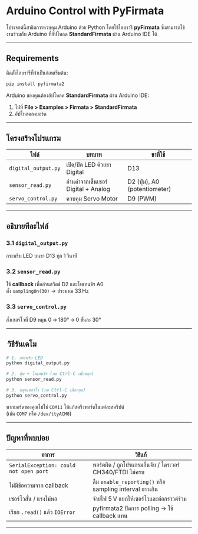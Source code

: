 # Arduino Control with PyFirmata

โปรเจกต์นี้สาธิตการควบคุม Arduino ด้วย Python โดยใช้ไลบรารี **pyFirmata** ซึ่งสามารถใช้งานร่วมกับ Arduino ที่อัปโหลด **StandardFirmata** ผ่าน Arduino IDE ได้

---

## Requirements

ติดตั้งไลบรารีที่จำเป็นก่อนเริ่มต้น:
```bash
pip install pyfirmata2
```

Arduino ของคุณต้องอัปโหลด **StandardFirmata** ผ่าน Arduino IDE:
1. ไปที่ **File > Examples > Firmata > StandardFirmata**
2. อัปโหลดลงบอร์ด

---

## โครงสร้างโปรแกรม

| ไฟล์              | บทบาท                         | ขาที่ใช้  |
|------------------|-------------------------------|-----------|
| `digital_output.py` | เปิด/ปิด LED ด้วยขา Digital      | D13       |
| `sensor_read.py`    | อ่านค่าจากเซ็นเซอร์ Digital + Analog | D2 (ปุ่ม), A0 (potentiometer) |
| `servo_control.py`  | ควบคุม Servo Motor           | D9 (PWM)  |

---

## อธิบายทีละไฟล์

### 3.1 `digital_output.py`
กระพริบ LED บนขา D13 ทุก 1 วินาที

### 3.2 `sensor_read.py`
ใช้ **callback** เพื่ออ่านสวิตช์ D2 และโพเทนชิฯ A0  
ตั้ง `samplingOn(30)` → ประมาณ 33 Hz

### 3.3 `servo_control.py`
สั่งเซอร์โวที่ D9 หมุน 0 → 180° → 0 ขั้นละ 30°

---

##  วิธีรันเดโม

```bash
# 1. กระพริบ LED
python digital_output.py

# 2. ปุ่ม + โพเทนชิฯ (กด Ctrl‑C เพื่อหยุด)
python sensor_read.py

# 3. หมุนเซอร์โว (กด Ctrl‑C เพื่อหยุด)
python servo_control.py
```

หากบอร์ดของคุณไม่ใช่ `COM11` ให้แก้สตริงพอร์ตในแต่ละสคริปต์  
(เช่น `COM7` หรือ `/dev/ttyACM0`)

---

## ปัญหาที่พบบ่อย

| อาการ | วิธีแก้ |
|-------|--------|
| `SerialException: could not open port` | พอร์ตผิด / ถูกโปรแกรมอื่นจับ / ไดรเวอร์ CH340/FTDI ไม่ครบ |
| ไม่มีข้อความจาก callback | ลืม `enable_reporting()` หรือ sampling interval ยาวเกิน |
| เซอร์โวสั่น / แรงไม่พอ | จ่ายไฟ 5 V แยกให้เซอร์โวและต่อกราวด์ร่วม |
| เรียก `.read()` แล้ว `IOError` | pyfirmata2 ปิดการ polling → ใช้ callback แทน |

---

